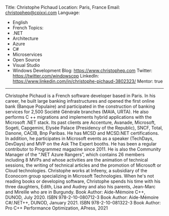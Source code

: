 Title: Christophe Pichaud
Location: Paris, France
Email: christophep@cpixxi.com
Language:
  - English
  - French
Topics:
  - .NET
  - Architecture
  - Azure
  - C#
  - Microservices
  - Open Source
  - Visual Studio
  - Windows Development
Blog: https://www.christophep.com
Twitter: https://twitter.com/windowscpp
LinkedIn: https://www.linkedin.com/in/christophe-pichaud-3802323/
Mentor: true
---
Christophe Pichaud is a French software developer based in Paris. In his career, he built large banking infrastructures and opened the first online bank (Banque Populaire) and participated in the construction of banking services for 2,500 Société Générale branches (MAIA, URTA). He also performs C ++ migrations and implements hybrid applications with the Microsoft .NET stack. Its past clients are Accenture, Avanade, Microsoft, Sogeti, Capgemini, Elysée Palace (Presidency of the Republic), SNCF, Total, Danone, CACIB, Bnp Paribas. He has MCSD and MCSD.NET certifications. In addition, he participates in Microsoft events as a speaker (TechDays, DevDays) and MVP on the Ask The Expert booths. He has been a regular contributor to Programmez magazine since 2011. He is also the Community Manager of the “.NET Azure Rangers”, which contains 26 members including 8 MVPs and whose activities are the animation of technical sessions, the writing of technical articles and the promotion of Microsoft or Cloud technologies. Christophe works at Infeeny, a subsidiary of the Econocom group specializing in Microsoft Technologies. When he's not reading books or developing software, Christophe spends his time with his three daughters, Edith, Lisa and Audrey and also his parents, Jean-Marc and Mireille who are in Burgundy.
Book Author: Aide-Mémoire C++, DUNOD, July 2020. ISBN 978-2-10-080712-3
Book Author: Aide-Mémoire C#/.NET++, DUNOD, January 2021. ISBN 978-2-10-081322-3
Book Author: Pro C++ Performance Optimization, APress, 2021

